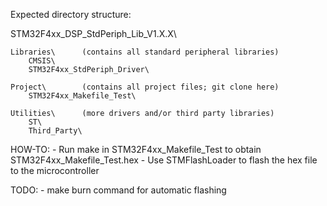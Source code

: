 Expected directory structure:

STM32F4xx_DSP_StdPeriph_Lib_V1.X.X\

	Libraries\ 		(contains all standard peripheral libraries) 
		CMSIS\
		STM32F4xx_StdPeriph_Driver\
		
	Project\   		(contains all project files; git clone here)
		STM32F4xx_Makefile_Test\
	
	Utilities\  	(more drivers and/or third party libraries)
		ST\
		Third_Party\
	
HOW-TO:	
	- Run make in STM32F4xx_Makefile_Test to obtain STM32F4xx_Makefile_Test.hex
	- Use STMFlashLoader to flash the hex file to the microcontroller

TODO: 
	- make burn command for automatic flashing
